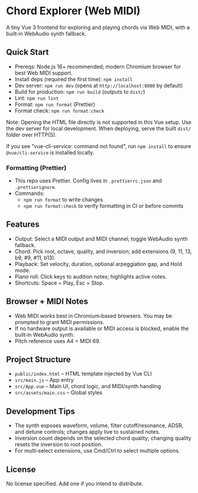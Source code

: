 # Chord Explorer (Web MIDI)

A tiny Vue 3 frontend for exploring and playing chords via Web MIDI, with a built‑in WebAudio synth fallback.

## Quick Start

- Prereqs: Node.js 16+ recommended; modern Chromium browser for best Web MIDI support.
- Install deps (required the first time): `npm install`
- Dev server: `npm run dev` (opens at `http://localhost:8080` by default)
- Build for production: `npm run build` (outputs to `dist/`)
- Lint: `npm run lint`
- Format: `npm run format` (Prettier)
- Format check: `npm run format:check`

Note: Opening the HTML file directly is not supported in this Vue setup. Use the dev server for local development. When deploying, serve the built `dist/` folder over HTTP(S).

If you see "vue-cli-service: command not found", run `npm install` to ensure `@vue/cli-service` is installed locally.

### Formatting (Prettier)

- This repo uses Prettier. Config lives in `.prettierrc.json` and `.prettierignore`.
- Commands:
  - `npm run format` to write changes
  - `npm run format:check` to verify formatting in CI or before commits

## Features

- Output: Select a MIDI output and MIDI channel; toggle WebAudio synth fallback.
- Chord: Pick root, octave, quality, and inversion; add extensions (9, 11, 13, b9, #9, #11, b13).
- Playback: Set velocity, duration, optional arpeggiation gap, and Hold mode.
- Piano roll: Click keys to audition notes; highlights active notes.
- Shortcuts: Space = Play, Esc = Stop.

## Browser + MIDI Notes

- Web MIDI works best in Chromium‑based browsers. You may be prompted to grant MIDI permissions.
- If no hardware output is available or MIDI access is blocked, enable the built‑in WebAudio synth.
- Pitch reference uses A4 = MIDI 69.

## Project Structure

- `public/index.html` – HTML template injected by Vue CLI
- `src/main.js` – App entry
- `src/App.vue` – Main UI, chord logic, and MIDI/synth handling
- `src/assets/main.css` – Global styles

## Development Tips

- The synth exposes waveform, volume, filter cutoff/resonance, ADSR, and detune controls; changes apply live to sustained notes.
- Inversion count depends on the selected chord quality; changing quality resets the inversion to root position.
- For multi‑select extensions, use Cmd/Ctrl to select multiple options.

## License

No license specified. Add one if you intend to distribute.
